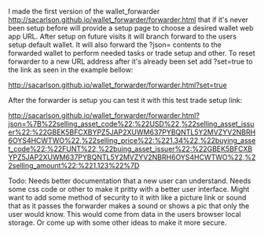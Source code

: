 I made the first version of the wallet_forwarder  http://sacarlson.github.io/wallet_forwarder/forwarder.html that if it's never been setup before will provide a setup page to choose a desired wallet web app URL.  After setup on future visits it will branch forward to the users setup default wallet.  It will also forward the ?json=  contents to the forwarded wallet to perform needed tasks or trade setup and other.  To reset forwarder to a new URL address after it's already been set add ?set=true to the link as seen in the example bellow:

http://sacarlson.github.io/wallet_forwarder/forwarder.html?set=true

After the forwarder is setup you can test it with this test trade setup link:

http://sacarlson.github.io/wallet_forwarder/forwarder.html?json=%7B%22selling_asset_code%22:%22USD%22,%22selling_asset_issuer%22:%22GBEK5BFCXBYPZ5JAP2XUWM637PYBQNTL5Y2MVZYV2NBRH6OYS4HCWTWO%22,%22selling_price%22:%221.34%22,%22buying_asset_code%22:%22FUNT%22,%22buing_asset_issuer%22:%22GBEK5BFCXBYPZ5JAP2XUWM637PYBQNTL5Y2MVZYV2NBRH6OYS4HCWTWO%22,%22selling_amount%22:%221.123%22%7D

Todo:
Needs better documentation that a new user can understand.  Needs some css code or other to make it pritty with a better user interface.
Might want to add some method of security to it with like a picture link or sound that as it passes the forwarder makes a sound or shows a pic 
that only the user would know. This would come from data in the users browser local storage.  Or come up with some other ideas to make it more secure.

